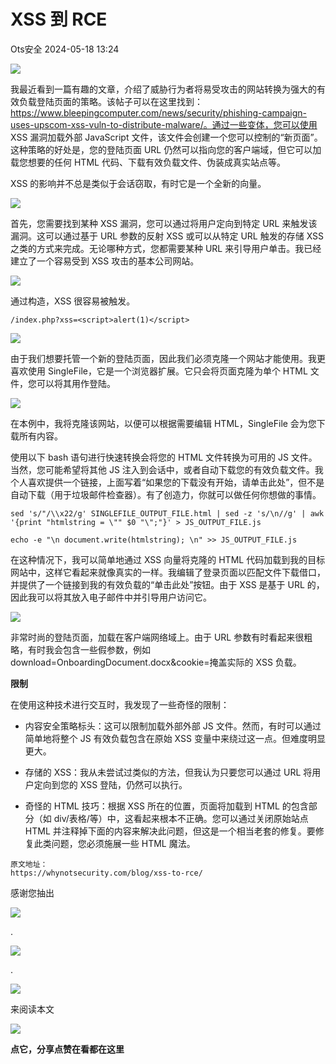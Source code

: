 #  XSS 到 RCE   
 Ots安全   2024-05-18 13:24  
  
![](https://mmbiz.qpic.cn/mmbiz_gif/bL2iaicTYdZn7gtxSFZlfuCW6AdQib8Q1onbR0U2h9icP1eRO6wH0AcyJmqZ7USD0uOYncCYIH7ZEE8IicAOPxyb9IA/640?wx_fmt=gif "")  
  
我最近看到一篇有趣的文章，介绍了威胁行为者将易受攻击的网站转换为强大的有效负载登陆页面的策略。该帖子可以在这里找到：https://www.bleepingcomputer.com/news/security/phishing-campaign-uses-upscom-xss-vuln-to-distribute-malware/。通过一些变体，您可以使用 XSS 漏洞加载外部 JavaScript 文件，该文件会创建一个您可以控制的“新页面”。这种策略的好处是，您的登陆页面 URL 仍然可以指向您的客户端域，但它可以加载您想要的任何 HTML 代码、下载有效负载文件、伪装成真实站点等。  
  
XSS 的影响并不总是类似于会话窃取，有时它是一个全新的向量。  
  
![](https://mmbiz.qpic.cn/sz_mmbiz_png/rWGOWg48tafeCNaUVXUAw6ww5h6sDYA6ndhOBTibdEJUwYQO08wg5yOuBE8sYhVXSlOgt8g04qerhqjApa3MHxA/640?wx_fmt=png&from=appmsg "")  
  
首先，您需要找到某种 XSS 漏洞，您可以通过将用户定向到特定 URL 来触发该漏洞。这可以通过基于 URL 参数的反射 XSS 或可以从特定 URL 触发的存储 XSS 之类的方式来完成。无论哪种方式，您都需要某种 URL 来引导用户单击。我已经建立了一个容易受到 XSS 攻击的基本公司网站。  
  
![](https://mmbiz.qpic.cn/sz_mmbiz_png/rWGOWg48tafeCNaUVXUAw6ww5h6sDYA6nxHUBiaVZnicichkWnols5ibiamHlut16s8xSpKFd7Mm2eHicS1wSZCPMF7Q/640?wx_fmt=png&from=appmsg "")  
  
通过构造，XSS 很容易被触发。  
```
/index.php?xss=<script>alert(1)</script>
```  
  
![](https://mmbiz.qpic.cn/sz_mmbiz_png/rWGOWg48tafeCNaUVXUAw6ww5h6sDYA6tozmDFy9abMsm1T26SZ1S1CO8FJ5s1x2FDDcUOkqdeOnGu1jyt06DQ/640?wx_fmt=png&from=appmsg "")  
  
由于我们想要托管一个新的登陆页面，因此我们必须克隆一个网站才能使用。我更喜欢使用 SingleFile，它是一个浏览器扩展。它只会将页面克隆为单个 HTML 文件，您可以将其用作登陆。  
  
![](https://mmbiz.qpic.cn/sz_mmbiz_png/rWGOWg48tafeCNaUVXUAw6ww5h6sDYA6WhQGwic4UIbcgoOnIiad1sNts31liciaNm5qToDg6DDP6bicwjPb3TJibFZg/640?wx_fmt=png&from=appmsg "")  
  
在本例中，我将克隆该网站，以便可以根据需要编辑 HTML，SingleFile 会为您下载所有内容。  
  
使用以下 bash 语句进行快速转换会将您的 HTML 文件转换为可用的 JS 文件。当然，您可能希望将其他 JS 注入到会话中，或者自动下载您的有效负载文件。我个人喜欢提供一个链接，上面写着“如果您的下载没有开始，请单击此处”，但不是自动下载（用于垃圾邮件检查器）。有了创造力，你就可以做任何你想做的事情。  
```
sed 's/"/\\x22/g' SINGLEFILE_OUTPUT_FILE.html | sed -z 's/\n//g' | awk '{print "htmlstring = \"" $0 "\";"}' > JS_OUTPUT_FILE.js

echo -e "\n document.write(htmlstring); \n" >> JS_OUTPUT_FILE.js
```  
  
在这种情况下，我可以简单地通过 XSS 向量将克隆的 HTML 代码加载到我的目标网站中，这样它看起来就像真实的一样。我编辑了登录页面以匹配文件下载借口，并提供了一个链接到我的有效负载的“单击此处”按钮。由于 XSS 是基于 URL 的，因此我可以将其放入电子邮件中并引导用户访问它。  
  
![](https://mmbiz.qpic.cn/sz_mmbiz_png/rWGOWg48tafeCNaUVXUAw6ww5h6sDYA6ndhOBTibdEJUwYQO08wg5yOuBE8sYhVXSlOgt8g04qerhqjApa3MHxA/640?wx_fmt=png&from=appmsg "")  
  
非常时尚的登陆页面，加载在客户端网络域上。由于 URL 参数有时看起来很粗略，有时我会包含一些假参数，例如download=OnboardingDocument.docx&cookie=<snip>掩盖实际的 XSS 负载。  
  
**限制**  
  
在使用这种技术进行交互时，我发现了一些奇怪的限制：  
- 内容安全策略标头：这可以限制加载外部外部 JS 文件。然而，有时可以通过简单地将整个 JS 有效负载包含在原始 XSS 变量中来绕过这一点。但难度明显更大。  
  
- 存储的 XSS：我从未尝试过类似的方法，但我认为只要您可以通过 URL 将用户定向到您的 XSS 登陆，仍然可以执行。  
  
- 奇怪的 HTML 技巧：根据 XSS 所在的位置，页面将加载到 HTML 的包含部分（如 div/表格/等）中，这看起来根本不正确。您可以通过关闭原始站点 HTML 并注释掉下面的内容来解决此问题，但这是一个相当老套的修复。要修复此类问题，您必须施展一些 HTML 魔法。  
  
```
原文地址：
https://whynotsecurity.com/blog/xss-to-rce/
```  
  
  
  
  
感谢您抽出  
  
![](https://mmbiz.qpic.cn/mmbiz_gif/Ljib4So7yuWgdSBqOibtgiaYWjL4pkRXwycNnFvFYVgXoExRy0gqCkqvrAghf8KPXnwQaYq77HMsjcVka7kPcBDQw/640?wx_fmt=gif "")  
  
.  
  
![](https://mmbiz.qpic.cn/mmbiz_gif/Ljib4So7yuWgdSBqOibtgiaYWjL4pkRXwycd5KMTutPwNWA97H5MPISWXLTXp0ibK5LXCBAXX388gY0ibXhWOxoEKBA/640?wx_fmt=gif "")  
  
.  
  
![](https://mmbiz.qpic.cn/mmbiz_gif/Ljib4So7yuWgdSBqOibtgiaYWjL4pkRXwycU99fZEhvngeeAhFOvhTibttSplYbBpeeLZGgZt41El4icmrBibojkvLNw/640?wx_fmt=gif "")  
  
来阅读本文  
  
![](https://mmbiz.qpic.cn/mmbiz_gif/Ljib4So7yuWge7Mibiad1tV0iaF8zSD5gzicbxDmfZCEL7vuOevN97CwUoUM5MLeKWibWlibSMwbpJ28lVg1yj1rQflyQ/640?wx_fmt=gif "")  
  
**点它，分享点赞在看都在这里**  
  
